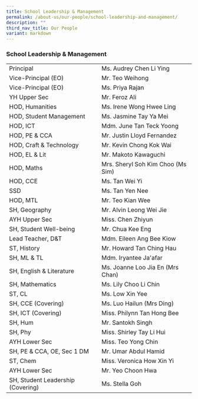 ```yaml
---
title: School Leadership & Management
permalink: /about-us/our-people/school-leadership-and-management/
description: ""
third_nav_title: Our People
variant: markdown
---
```

### School Leadership & Management

|  	|  	|
|---	|---	|
| Principal 	| Ms. Audrey Chen Li Ying 	|
| Vice-Principal (EO) 	| Mr. Teo Weihong 	|
| Vice-Principal (EO) 	| Ms. Priya Rajan 	|
| YH Upper Sec| Mr. Feroz Ali 	|
| HOD, Humanities 	| Ms. Irene Wong Hwee Ling	|
| HOD, Student Management 	| Ms. Jasmine Tay Ya Mei  	|
| HOD, ICT 	| Mdm. June Tan Teck Yoong 	|
| HOD, PE & CCA 	| Mr. Justin Lloyd Fernandez 	|
| HOD, Craft & Technology 	| Mr. Kevin Chong Kok Wai	|
| HOD, EL & Lit 	| Mr. Makoto Kawaguchi 	|
| HOD, Maths 	| Mrs. Sheryl Soh Kim Choo (Ms Sim) 	|
| HOD, CCE 	| Ms. Tan Wei Yi  	|
| SSD	| Ms. Tan Yen Nee 	|
| HOD, MTL  	| Mr. Teo Kian Wee 	|
| SH, Geography 	| Mr. Alvin Leong Wei Jie 	|
| AYH Upper Sec	| Miss. Chen Zhiyun 	|
| SH, Student Well-being 	| Mr. Chua Kee Eng 	|
| Lead Teacher, D&T 	| Mdm. Eileen Ang Bee Kiow	|
| ST, History	| Mr. Howard Tan Ching Hau 	|
| SH, ML & TL 	| Mdm. Iryantee Ja'afar 	|
| SH, English & Literature 	| Ms. Joanne Loo Jia En (Mrs Chan)	|
| SH, Mathematics 	| Ms. Lily Choo Li Chin 	|
| ST, CL	| Ms. Low Xin Yee 	|
| SH, CCE (Covering)	| Ms. Luo Hailun (Mrs Ding) 	|
| SH, ICT (Covering) 	| Miss. Philynn Tan Hong Bee 	|
| SH, Hum	| Mr. Santokh Singh 	|
| SH, Phy	| Miss. Shirley Tay Li Hui 	|
| AYH Lower Sec	| Miss. Teo Yong Chin 	|
| SH, PE & CCA, OE, Sec 1 DM	| Mr. Umar Abdul Hamid 	|
| ST, Chem	| Miss. Veronica How Xin Yi 	|
| AYH Lower Sec	| Mr. Yeo Choon Hwa 	|
| SH, Student Leadership (Covering)	| Ms. Stella Goh	|